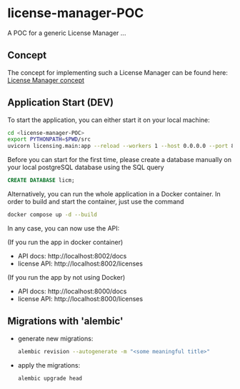 # license-manager-POC
A POC for a generic License Manager ...

## Concept
The concept for implementing such a License Manager can be found here:
[License Manager concept](./docs/concept.md)

## Application Start (DEV)
To start the application, you can either start it on your local machine:
```sh
cd <license-manager-POC>
export PYTHONPATH=$PWD/src
uvicorn licensing.main:app --reload --workers 1 --host 0.0.0.0 --port 8000
```
Before you can start for the first time, please create a database manually 
on your local postgreSQL database using the SQL query

```sql
CREATE DATABASE licm;
```

Alternatively, you can run the whole application in a Docker container. 
In order to build and start the container, just use the command

```sh
docker compose up -d --build
```

In any case, you can now use the API:

(If you run the app in docker container)
* API docs: http://localhost:8002/docs
* license API: http://localhost:8002/licenses

(If you run the app by not using Docker)
* API docs: http://localhost:8000/docs
* license API: http://localhost:8000/licenses

## Migrations with 'alembic'

* generate new migrations:
    ```sh
    alembic revision --autogenerate -m "<some meaningful title>"
    ```

* apply the migrations:
    ```sh
    alembic upgrade head
    ```
